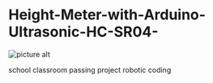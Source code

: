 # Height-Meter-with-Arduino-Ultrasonic-HC-SR04-


![picture alt]( https://media.giphy.com/media/HoIrPgqTBiB2XvVEf7/giphy.gif "Title is optional")




school classroom passing project robotic coding
